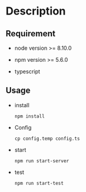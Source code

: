 # Description

## Requirement

- node version >= 8.10.0

- npm version >= 5.6.0

- typescript 

## Usage

- install

    `npm install`

- Config

    `cp config.temp config.ts`

- start
    
    `npm run start-server`

- test

    `npm run start-test`